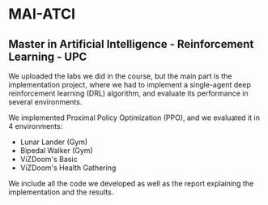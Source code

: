 # MAI-ATCI

## Master in Artificial Intelligence - Reinforcement Learning - UPC

We uploaded the labs we did in the course, but the main part is the implementation project, where we had to implement a single-agent deep reinforcement learning (DRL) algorithm, and evaluate its performance in several
environments.

We implemented Proximal Policy Optimization (PPO), and we evaluated it in 4 environments:
* Lunar Lander (Gym)
* Bipedal Walker (Gym)
* ViZDoom's Basic
* ViZDoom's Health Gathering

We include all the code we developed as well as the report explaining the implementation and the results.
